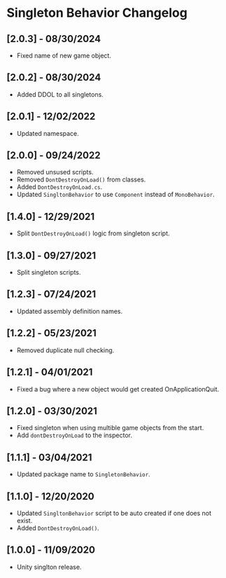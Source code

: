 # Singleton Behavior Changelog

## [2.0.3] - 08/30/2024
- Fixed name of new game object.

## [2.0.2] - 08/30/2024
- Added DDOL to all singletons.

## [2.0.1] - 12/02/2022
- Updated namespace.

## [2.0.0] - 09/24/2022
- Removed unsused scripts.
- Removed `DontDestroyOnLoad()` from classes.
- Added `DontDestroyOnLoad.cs`.
- Updated `SingltonBehavior` to use `Component` instead of `MonoBehavior`.

## [1.4.0] - 12/29/2021
- Split `DontDestroyOnLoad()` logic from singleton script.

## [1.3.0] - 09/27/2021
- Split singleton scripts.

## [1.2.3] - 07/24/2021
- Updated assembly definition names.

## [1.2.2] - 05/23/2021
- Removed duplicate null checking.

## [1.2.1] - 04/01/2021
- Fixed a bug where a new object would get created OnApplicationQuit.

## [1.2.0] - 03/30/2021
- Fixed singleton when using multible game objects from the start.
- Add `dontDestroyOnLoad` to the inspector.

## [1.1.1] - 03/04/2021
- Updated package name to `SingletonBehavior`.

## [1.1.0] - 12/20/2020
- Updated `SingltonBehavior` script to be auto created if one does not exist.
- Added `DontDestroyOnLoad()`.

## [1.0.0] - 11/09/2020
- Unity singlton release.
